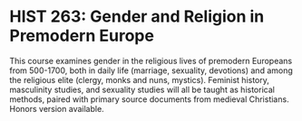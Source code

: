 # HIST 263: Gender and Religion in Premodern Europe

This course examines gender in the religious lives of premodern Europeans from 500-1700, both in daily life (marriage, sexuality, devotions) and among the religious elite (clergy, monks and nuns, mystics). Feminist history, masculinity studies, and sexuality studies will all be taught as historical methods, paired with primary source documents from medieval Christians. Honors version available.